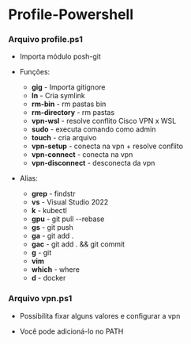# Profile-Powershell

### Arquivo profile.ps1

- Importa módulo posh-git
- Funções:
    - **gig** - Importa gitignore
    - **ln** - Cria symlink
    - **rm-bin** - rm pastas bin
    - **rm-directory** - rm pastas
    - **vpn-wsl** - resolve conflito Cisco VPN x WSL
    - **sudo** - executa comando como admin
    - **touch** - cria arquivo
    - **vpn-setup** - conecta na vpn + resolve conflito
    - **vpn-connect** - conecta na vpn
    - **vpn-disconnect** - desconecta da vpn

- Alias:
    - **grep** - findstr
    - **vs** - Visual Studio 2022
    - **k** - kubectl
    - **gpu** - git pull --rebase
    - **gs** - git push
    - **ga** - git add .
    - **gac** - git add . && git commit
    - **g** - git
    - **vim**
    - **which** - where
    - **d** - docker

### Arquivo vpn.ps1

- Possibilita fixar alguns valores e configurar a vpn

- Você pode adicioná-lo no PATH